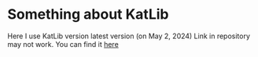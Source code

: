 # Something about KatLib

Here I use KatLib version latest version (on May 2, 2024)
Link in repository may not work. You can find it [here](https://github.com/Katarni/KatLib)
